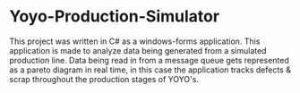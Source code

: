 # Yoyo-Production-Simulator
This project was written in C# as a windows-forms application. This application is made to analyze data being generated from a simulated production line. Data being read in from a message queue gets represented as a pareto diagram in real time, in this case the application tracks defects &amp; scrap throughout the production stages of YOYO's.

